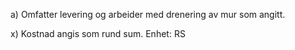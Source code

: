 a) Omfatter levering og arbeider med drenering av mur som angitt.

x) Kostnad angis som rund sum. Enhet: RS

